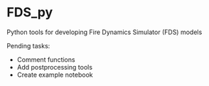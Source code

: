 # FDS_py
Python tools for developing Fire Dynamics Simulator (FDS) models

Pending tasks:
- Comment functions
- Add postprocessing tools
- Create example notebook
